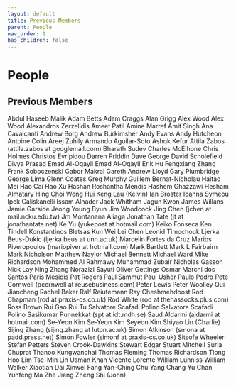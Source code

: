 ```yaml
---
layout: default
title: Previous Members
parent: People
nav_order: 1
has_children: false
---
```


# People
## Previous Members
Abdul Haseeb Malik
Adam Betts
Adam Craggs
Alan Grigg
Alex Wood
Alex Wood
Alexandros Zerzelidis
Ameet Patil
Amine Marref
Amit Singh
Ana Cavalcanti
Andrew Borg
Andrew Burkimsher
Andy Evans
Andy Hutcheon
Antoine Colin
Areej Zuhily
Armando Aguilar-Soto
Ashok Kefur
Attila Zabos (attila.zabos at googlemail.com)
Bharath Sudev
Charles McElhone
Chris Holmes
Christos Evripidou
Darren Priddin
Dave George
David Scholefield
Divya Prasad
Emad Al-Oqayli
Emad Al-Oqayli
Erik Hu
Fengxiang Zhang
Frank Soboczenski
Gabor Makrai
Gareth Andrew Lloyd
Gary Plumbridge
George Lima
Glenn Coates
Greg Murphy
Guillem Bernat-Nicholau
Haitao Mei
Hao Cai
Hao Xu
Hashan Roshantha Mendis
Hashem Ghazzawi
Hesham Almatary
Hing Choi Wong
Hui Keng Lau (Kelvin)
Ian Broster
Ioanna Symeou
Ipek Caliskanelli
Issam Alnader
Jack Whitham
Jagun Kwon
James Willans
Jamie Garside
Jeong Young Byun
Jim Woodcock
Jing Chen (jchen at mail.ncku.edu.tw)
Jm Montanana Aliaga
Jonathan Tate (jt at jonathantate.net)
Ke Yu (yukepost at hotmail.com)
Keiko Fonseca
Ken Tindell
Konstantinos Bletsas
Kun Wei
Lei Chen
Leonid Timochouk
Ljerka Beus-Dukic (ljerka.beus at unn.ac.uk)
Marcelin Fortes da Cruz
Marios Piveropoulos (mariopiver at hotmail.com)
Mark Bartlett
Mark L Fairbairn
Mark Nicholson
Matthew Naylor
Michael Bennett
Michael Ward
Mike Richardson
Mohammed Al Rahmawy
Muhammad Zubair
Nicholas Gasson
Nick Lay
Ning Zhang
Norazizi Sayuti
Oliver Gettings
Osmar Marchi dos Santos
Paris Mesidis
Pat Rogers
Paul Sammut
Paul Usher
Paulo Pedro
Pete Cornwell (pcornwell at reusebusiness.com)
Peter Lewis
Peter Woolley
Qui Jiancheng
Rachel Baker
Ralf Reiutemann
Ray Cheshmehdoost
Rod Chapman (rod at praxis-cs.co.uk)
Rod White (rod at thehassocks.plus.com)
Ross Brown
Rui Gao
Rui Tu
Salvatore Scafadi Polino
Salvatore Scafadi Polino
Sasikumar Punnekkat (spt at idt.mdh.se)
Saud Aldarmi (aldarmi at hotmail.com)
Se-Yeon Kim
Se-Yeon Kim
Seyeon Kim
Shiyao Lin (Charlie)
Sijing Zhang (sijing.zhang at luton.ac.uk)
Simon Atkinson (smona at padd.press.net)
Simon Fowler (simonf at praxis-cs.co.uk)
Sitsofe Wheeler
Stefan Petters
Steven Crook-Dawkins
Stewart Edgar
Stuart Mitchell
Suria Chuprat
Thanoo Kungwanchai
Thomas Fleming
Thomas Richardson
Tiong Hoo Lim
Tse-Min Lin
Usman Khan
Vicente Lorente
William Lunniss
William Walker
Xiaotian Dai
Xinwei Fang
Yan-Ching Chu
Yang Chang
Yu Chan
Yunfeng Ma
Zhe Jiang
Zheng Shi (John)
